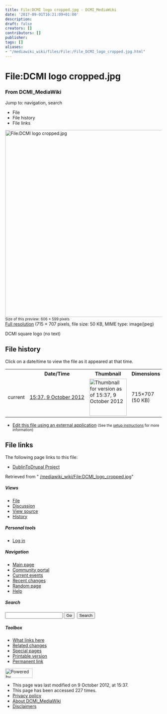 ```yaml
---
title: File:DCMI logo cropped.jpg - DCMI_MediaWiki
date: '2017-09-01T16:21:09+01:00'
description: 
draft: false
creators: []
contributors: []
publisher: 
tags: []
aliases:
- "/mediawiki_wiki/files/File:/File_DCMI_logo_cropped.jpg.html"
---
```


<a id="top"></a>
# File:DCMI logo cropped.jpg

### From DCMI\_MediaWiki

Jump to: navigation, search
<!-- start content -->
- File
- File history
- File links

 [<img alt="File:DCMI logo cropped.jpg" src="/images/7/76/DCMI_logo_cropped.jpg" width="606" height="599">](/mediawiki_wiki/files/DCMI_logo_cropped.jpg)  
<small>Size of this preview: 606 × 599 pixels</small>  
 [Full resolution](/images/7/76/DCMI_logo_cropped.jpg)‎ (715 × 707 pixels, file size: 50 KB, MIME type: image/jpeg)

DCMI square logo (no text)

<!-- 
NewPP limit report
Preprocessor node count: 1/1000000
Post-expand include size: 0/2097152 bytes
Template argument size: 0/2097152 bytes
Expensive parser function count: 0/100
-->
## File history

Click on a date/time to view the file as it appeared at that time.

<table class="wikitable filehistory">
  <tr>
    <td></td>
    <th>Date/Time</th>
    <th>Thumbnail</th>
    <th>Dimensions</th>
    <th>User</th>
    <th>Comment</th>
  </tr>
  <tr>
    <td>current</td>
    <td class="filehistory-selected" style="white-space: nowrap;"><a href="/mediawiki_wiki/files/DCMI_logo_cropped.jpg">15:37, 9 October 2012</a></td>
    <td><a href="/images/7/76/DCMI_logo_cropped.jpg"><img alt="Thumbnail for version as of 15:37, 9 October 2012" src="/images/7/76/DCMI_logo_cropped.jpg" width="120" height="119"></a></td>
    <td>715×707 <span style="white-space: nowrap;">(50 KB)</span>
    </td>
    <td>
      <a href="/index.php?title=User:StuartSutton&amp;action=edit&amp;redlink=1" class="new mw-userlink" title="User:StuartSutton (page does not exist)">StuartSutton</a> <span style="white-space: nowrap;"> <span class="mw-usertoollinks">(<a href="/index.php?title=User_talk:StuartSutton&amp;action=edit&amp;redlink=1" class="new" title="User talk:StuartSutton (page does not exist)">Talk</a> | <a href="/index.php/Special:Contributions/StuartSutton" title="Special:Contributions/StuartSutton">contribs</a>)</span></span>
    </td>
    <td> <span class="comment">(DCMI square logo (no text))</span>
    </td>
  </tr>
</table>

  

- [Edit this file using an external application](/index.php?title=File:DCMI_logo_cropped.jpg&action=edit&externaledit=true&mode=file "File:DCMI logo cropped.jpg") <small>(See the <a href="http://www.mediawiki.org/wiki/Manual:External_editors" class="external text" rel="nofollow">setup instructions</a> for more information)</small>

## File links

The following page links to this file:

- [DublinToDrupal Project](/index.php/DublinToDrupal_Project "DublinToDrupal Project")

Retrieved from " [/mediawiki_wiki/File:DCMI\_logo\_cropped.jpg](/mediawiki_wiki/files/File:/File:DCMI_logo_cropped.jpg.html)"

<!-- end content -->

##### Views

- [File](/mediawiki_wiki/files/File:/File:DCMI_logo_cropped.jpg.html "View the file page [c]")
- [Discussion](/index.php?title=File_talk:DCMI_logo_cropped.jpg&action=edit&redlink=1 "Discussion about the content page [t]")
- [View source](/index.php?title=File:DCMI_logo_cropped.jpg&action=edit "This page is protected.
You can view its source [e]")
- [History](/index.php?title=File:DCMI_logo_cropped.jpg&action=history "Past revisions of this page [h]")

##### Personal tools

- [Log in](/index.php?title=Special:UserLogin&returnto=File:DCMI_logo_cropped.jpg "You are encouraged to log in; however, it is not mandatory [o]")

<script type="text/javascript"> if (window.isMSIE55) fixalpha(); </script>

##### Navigation

- [Main page](/index.php/Main_Page "Visit the main page [z]")
- [Community portal](/index.php/DCMI_MediaWiki:Community_portal "About the project, what you can do, where to find things")
- [Current events](/index.php/DCMI_MediaWiki:Current_events "Find background information on current events")
- [Recent changes](/index.php/Special:RecentChanges "The list of recent changes in the wiki [r]")
- [Random page](/index.php/Special:Random "Load a random page [x]")
- [Help](/index.php/Help:Contents "The place to find out")

##### <label for="searchInput">Search</label>

<form action="/index.php" id="searchform">
				<input type="hidden" name="title" value="Special:Search">
				<input id="searchInput" title="Search DCMI_MediaWiki" accesskey="f" type="search" name="search">
				<input type="submit" name="go" class="searchButton" id="searchGoButton" value="Go" title="Go to a page with this exact name if exists"> 
				<input type="submit" name="fulltext" class="searchButton" id="mw-searchButton" value="Search" title="Search the pages for this text">
			</form>

##### Toolbox

- [What links here](/index.php/Special:WhatLinksHere/File:DCMI_logo_cropped.jpg "List of all wiki pages that link here [j]")
- [Related changes](/index.php/Special:RecentChangesLinked/File:DCMI_logo_cropped.jpg "Recent changes in pages linked from this page [k]")
- [Special pages](/index.php/Special:SpecialPages "List of all special pages [q]")
- [Printable version](/index.php?title=File:DCMI_logo_cropped.jpg&printable=yes "Printable version of this page [p]")
- [Permanent link](/index.php?title=File:DCMI_logo_cropped.jpg&oldid=4150 "Permanent link to this revision of the page")

<!-- end of the left (by default at least) column -->

 [<img src="/skins/common/images/poweredby_mediawiki_88x31.png" height="31" width="88" alt="Powered by MediaWiki">](http://www.mediawiki.org/)

- This page was last modified on 9 October 2012, at 15:37.
- This page has been accessed 227 times.
- [Privacy policy](/index.php/DCMI_MediaWiki:Privacy_policy "DCMI MediaWiki:Privacy policy")
- [About DCMI\_MediaWiki](/index.php/DCMI_MediaWiki:About "DCMI MediaWiki:About")
- [Disclaimers](/index.php/DCMI_MediaWiki:General_disclaimer "DCMI MediaWiki:General disclaimer")

<script>if (window.runOnloadHook) runOnloadHook();</script><!-- Served in 0.448 secs. -->
